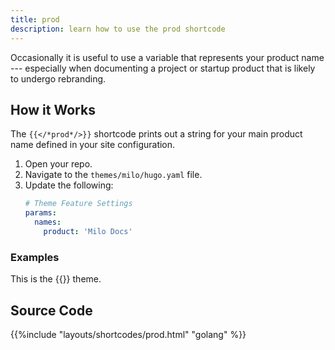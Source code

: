 ```yaml
---
title: prod
description: learn how to use the prod shortcode
---
```


Occasionally it is useful to use a variable that represents your product name --- especially when documenting a project or startup product that is likely to undergo rebranding.

## How it Works 

The `{{</*prod*/>}}` shortcode prints out a string for your main product name defined in your site configuration. 

1. Open your repo.
2. Navigate to the `themes/milo/hugo.yaml` file.
3. Update the following:
   ```yaml
   # Theme Feature Settings
   params: 
     names:
       product: 'Milo Docs'
   ```

### Examples

This is the {{<prod>}} theme.

## Source Code 

{{%include "layouts/shortcodes/prod.html" "golang" %}}
